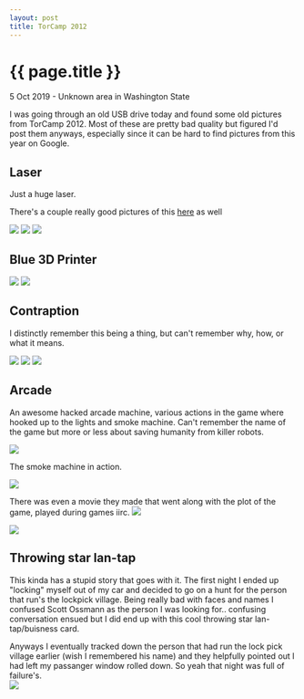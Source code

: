 ```yaml
---
layout: post
title: TorCamp 2012
---
```


{{ page.title }}
================

<p class="meta">5 Oct 2019 - Unknown area in Washington State</p>

I was going through an old USB drive today and found some old pictures from TorCamp 2012. Most of these are pretty bad quality but figured I'd post them anyways, especially since it can be hard to find pictures from this year on Google.



## Laser
Just a huge laser.

There's a couple really good pictures of this <a href="http://www.hackerbotlabs.com/2012/08/photonic-beam-results/">here</a> as well

<img class="rotate90" src="{{site.baseurl}}/images/laser.jpg">

<img class="rotate270" src="{{site.baseurl}}/images/laser_yurt.jpg">

<img class="rotate90" src="{{site.baseurl}}/images/laser2.jpg">

## Blue 3D Printer

<img src="{{site.baseurl}}/images/blue_printer.jpg">

<img src="{{site.baseurl}}/images/blue_printer_side.jpg">


## Contraption

I distinctly remember this being a thing, but can't remember why, how, or what it means.

<img class="rotate180" src="{{site.baseurl}}/images/contraption.jpg">

<img class="rotate180" src="{{site.baseurl}}/images/contraption_bright.jpg">

<img class="rotate180" src="{{site.baseurl}}/images/contraption_three_laws_compliant.jpg">


## Arcade

An awesome hacked arcade machine, various actions in the game where hooked up to the lights and smoke machine. Can't remember the name of the game but more or less about saving humanity from killer robots.

<img class="rotate90" src="{{site.baseurl}}/images/arcade.jpg">

The smoke machine in action.

<img class="rotate90" src="{{site.baseurl}}/images/arcade_smoke.jpg">

There was even a movie they made that went along with the plot of the game, played during games iirc.
<img class="rotate90" src="{{site.baseurl}}/images/arcade_movie.jpg">

<img class="rotate90" src="{{site.baseurl}}/images/arcade_flash.jpg">

## Throwing star lan-tap
This kinda has a stupid story that goes with it. The first night I ended up "locking" myself out of my car and decided to go on a hunt for the person that run's the lockpick village. Being really bad with faces and names I confused Scott Ossmann as the person I was looking for.. confusing conversation ensued but I did end up with this cool throwing star lan-tap/buisness card.

Anyways I eventually tracked down the person that had run the lock pick village earlier (wish I remembered his name) and they helpfully pointed out I had left my passanger window rolled down. So yeah that night was full of failure's.   
<img class="rotate90" src="{{site.baseurl}}/images/great_scott_gadgetts.jpg">